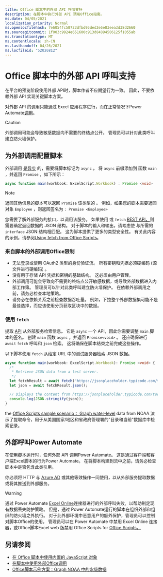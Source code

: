 ```yaml
---
title: Office 脚本中的外部 API 呼叫支持
description: 在脚本中执行外部 API 调用Office指南。
ms.date: 04/05/2021
localization_priority: Normal
ms.openlocfilehash: 7e6054fc50723dfbd95ded2e6e83eea3d38d2660
ms.sourcegitcommit: 1f003c9924e651600c913d84094506125f1055ab
ms.translationtype: MT
ms.contentlocale: zh-CN
ms.lasthandoff: 04/26/2021
ms.locfileid: "52026812"
---
```

# <a name="external-api-call-support-in-office-scripts"></a>Office 脚本中的外部 API 呼叫支持

在平台的预览阶段使用外部 API[](https://developer.mozilla.org/docs/Web/API)时，脚本作者不应期望行为一致。 因此，不要依赖外部 API 实现关键脚本方案。

对外部 API 的调用只能通过 Excel 应用程序进行，而在正常情况下Power Automate[调用](#external-calls-from-power-automate)。

> [!CAUTION]
> 外部调用可能会导致敏感数据向不需要的终结点公开。 管理员可以针对此类呼叫建立防火墙保护。

## <a name="configure-your-script-for-external-calls"></a>为外部调用配置脚本

外部调用 [是异步](https://developer.mozilla.org/docs/Learn/JavaScript/Asynchronous/Async_await) 的，需要将脚本标记为 `async` 。 将 `async` 前缀添加到 函数 `main` ，并返回 `Promise` ，如下所示：

```typescript
async function main(workbook: ExcelScript.Workbook) : Promise <void>
```

> [!NOTE]
> 返回其他信息的脚本可以返回 `Promise` 该类型的 。 例如，如果您的脚本需要返回对象 `Employee` ，则返回签名为 `: Promise <Employee>`

您需要了解外部服务的接口，以调用该服务。 如果使用 或 `fetch` [REST API，](https://wikipedia.org/wiki/Representational_state_transfer)则需要确定返回数据的 JSON 结构。 对于脚本的输入和输出，请考虑使 与所需的 `interface` JSON 结构相匹配。 这为脚本提供了更多的类型安全性。 有关此内容的示例，请参阅[Using fetch from Office Scripts](../resources/samples/external-fetch-calls.md)。

### <a name="limitations-with-external-calls-from-office-scripts"></a>来自脚本的外部调用Office限制

* 无法登录或使用 OAuth2 类型的身份验证流。 所有密钥和凭据必须硬编码 (源文件进行硬编码) 。
* 没有用于存储 API 凭据和密钥的基础结构。 这必须由用户管理。
* 外部调用可能会导致向不需要的终结点公开敏感数据，或导致外部数据进入内部工作簿。 管理员可以针对此类呼叫建立防火墙保护。 在依赖外部调用之前，请务必检查本地策略。
* 请务必在依赖关系之前检查数据吞吐量。 例如，下拉整个外部数据集可能不是最佳选择，而应该使用分页获取区块中的数据。

### <a name="working-with-fetch"></a>使用 `fetch`

提取 [API](https://developer.mozilla.org/docs/Web/API/Fetch_API) 从外部服务检索信息。 它是 `async` 一个 API，因此你需要调整 `main` 脚本的签名。 创建 `main` 函数 `async` ，并返回 `Promise<void>` 。 还应确保进行 `await` `fetch` 呼叫和 `json` 检索。 这将确保在脚本结束之前完成这些操作。

以下脚本使用 `fetch` 从给定 URL 中的测试服务器检索 JSON 数据。

```TypeScript
async function main(workbook: ExcelScript.Workbook): Promise <void> {
  /* 
   * Retrieve JSON data from a test server.
   */
  let fetchResult = await fetch('https://jsonplaceholder.typicode.com/todos/1');
  let json = await fetchResult.json();

  // Displays the content from https://jsonplaceholder.typicode.com/todos/1
  console.log(JSON.stringify(json));
}
```

the [Office Scripts sample scenario： Graph water-level](../resources/scenarios/noaa-data-fetch.md) data from NOAA 演示了提取命令，用于从美国国家/地区和省政府管理署的"目录和当前"数据库中检索记录。

## <a name="external-calls-from-power-automate"></a>外部呼叫Power Automate

在使用脚本运行时，任何外部 API 调用Power Automate。 这是通过客户端和客户端Excel脚本的行为Power Automate。 在将脚本构建到流中之前，请务必检查脚本中是否包含此类引用。

你必须将 HTTP 与 [Azure AD](/connectors/webcontents/) 或其他等效操作一同使用，以从外部服务提取数据或将其推送到外部服务。

> [!WARNING]
> 通过 Power Automate [Excel Online](/connectors/excelonlinebusiness)连接器进行的外部呼叫失败，以帮助制定现有数据丢失防护策略。 但是，通过 Power Automate运行的脚本在组织外部和组织的防火墙之外执行。 对于此外部环境中恶意用户的额外保护，管理员可以控制对脚本Office的使用。 管理员可以在 Power Automate 中禁用 Excel Online 连接器，或Office脚本Excel web 版禁用 Office Scripts for [Office Scripts。](/microsoft-365/admin/manage/manage-office-scripts-settings)

## <a name="see-also"></a>另请参阅

* [在 Office 脚本中使用内置的 JavaScript 对象](javascript-objects.md)
* [在脚本中使用外部Office调用](../resources/samples/external-fetch-calls.md)
* [Office脚本示例方案：Graph NOAA 中的水级数据](../resources/scenarios/noaa-data-fetch.md)
